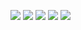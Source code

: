 <!-- https://github-profile-summary-cards.vercel.app/demo.html> -->
![](http://github-profile-summary-cards.vercel.app/api/cards/profile-details?username=azumakuniyuki&theme=apprentice)
![](http://github-profile-summary-cards.vercel.app/api/cards/most-commit-language?username=azumakuniyuki&theme=apprentice)
![](http://github-profile-summary-cards.vercel.app/api/cards/stats?username=azumakuniyuki&theme=apprentice)
![](http://github-profile-summary-cards.vercel.app/api/cards/productive-time?username=azumakuniyuki&theme=apprentice&utcOffset=9)
![](https://github-readme-stats.vercel.app/api?username=azumakuniyuki&show_icons=true&theme=dark)
